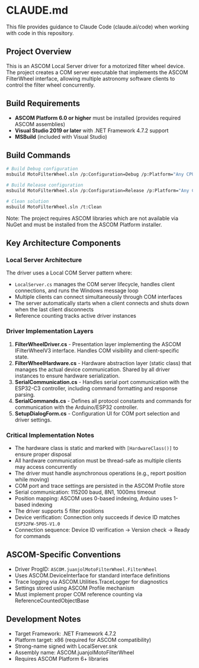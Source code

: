 # CLAUDE.md

This file provides guidance to Claude Code (claude.ai/code) when working with code in this repository.

## Project Overview
This is an ASCOM Local Server driver for a motorized filter wheel device. The project creates a COM server executable that implements the ASCOM FilterWheel interface, allowing multiple astronomy software clients to control the filter wheel concurrently.

## Build Requirements
- **ASCOM Platform 6.0 or higher** must be installed (provides required ASCOM assemblies)
- **Visual Studio 2019 or later** with .NET Framework 4.7.2 support
- **MSBuild** (included with Visual Studio)

## Build Commands
```bash
# Build Debug configuration
msbuild MotoFilterWheel.sln /p:Configuration=Debug /p:Platform="Any CPU"

# Build Release configuration
msbuild MotoFilterWheel.sln /p:Configuration=Release /p:Platform="Any CPU"

# Clean solution
msbuild MotoFilterWheel.sln /t:Clean
```

Note: The project requires ASCOM libraries which are not available via NuGet and must be installed from the ASCOM Platform installer.

## Key Architecture Components

### Local Server Architecture
The driver uses a Local COM Server pattern where:
- `LocalServer.cs` manages the COM server lifecycle, handles client connections, and runs the Windows message loop
- Multiple clients can connect simultaneously through COM interfaces
- The server automatically starts when a client connects and shuts down when the last client disconnects
- Reference counting tracks active driver instances

### Driver Implementation Layers
1. **FilterWheelDriver.cs** - Presentation layer implementing the ASCOM IFilterWheelV3 interface. Handles COM visibility and client-specific state.
2. **FilterWheelHardware.cs** - Hardware abstraction layer (static class) that manages the actual device communication. Shared by all driver instances to ensure hardware serialization.
3. **SerialCommunication.cs** - Handles serial port communication with the ESP32-C3 controller, including command formatting and response parsing.
4. **SerialCommands.cs** - Defines all protocol constants and commands for communication with the Arduino/ESP32 controller.
5. **SetupDialogForm.cs** - Configuration UI for COM port selection and driver settings.

### Critical Implementation Notes
- The hardware class is static and marked with `[HardwareClass()]` to ensure proper disposal
- All hardware communication must be thread-safe as multiple clients may access concurrently
- The driver must handle asynchronous operations (e.g., report position while moving)
- COM port and trace settings are persisted in the ASCOM Profile store
- Serial communication: 115200 baud, 8N1, 1000ms timeout
- Position mapping: ASCOM uses 0-based indexing, Arduino uses 1-based indexing
- The driver supports 5 filter positions
- Device verification: Connection only succeeds if device ID matches `ESP32FW-5POS-V1.0`
- Connection sequence: Device ID verification → Version check → Ready for commands

## ASCOM-Specific Conventions
- Driver ProgID: `ASCOM.juanjolMotoFilterWheel.FilterWheel`
- Uses ASCOM.DeviceInterface for standard interface definitions
- Trace logging via ASCOM.Utilities.TraceLogger for diagnostics
- Settings stored using ASCOM Profile mechanism
- Must implement proper COM reference counting via ReferenceCountedObjectBase

## Development Notes
- Target Framework: .NET Framework 4.7.2
- Platform target: x86 (required for ASCOM compatibility)
- Strong-name signed with LocalServer.snk
- Assembly name: ASCOM.juanjolMotoFilterWheel
- Requires ASCOM Platform 6+ libraries